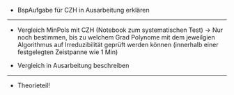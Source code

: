 
- BspAufgabe für CZH in Ausarbeitung erklären 

----------

- Vergleich MinPols mit CZH (Notebook zum systematischen Test)
-> Nur noch bestimmen, bis zu welchem Grad Polynome mit dem jeweilgien Algorithmus auf Irreduzibilität geprüft werden können (innerhalb einer festgelegten Zeistpanne wie 1 Min)

- Vergleich in Ausarbeitung beschreiben
  
---------- 

- Theorieteil!


